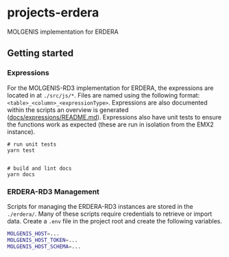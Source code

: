 # projects-erdera

MOLGENIS implementation for ERDERA

## Getting started

### Expressions

For the MOLGENIS-RD3 implementation for ERDERA, the expressions are located in at `./src/js/*`. Files are named using the following format: `<table>_<column>_<expressionType>`. Expressions are also documented within the scripts an overview is generated ([docs/expressions/README.md](./docs/expressions/README.md)). Expressions also have unit tests to ensure the functions work as expected (these are run in isolation from the EMX2 instance).

```cli
# run unit tests
yarn test


# build and lint docs
yarn docs
```

### ERDERA-RD3 Management

Scripts for managing the ERDERA-RD3 instances are stored in the `./erdera/`. Many of these scripts require credentials to retrieve or import data. Create a `.env` file in the project root and create the following variables.

```sh
MOLGENIS_HOST=...
MOLGENIS_HOST_TOKEN=...
MOLGENIS_HOST_SCHEMA=...
```
